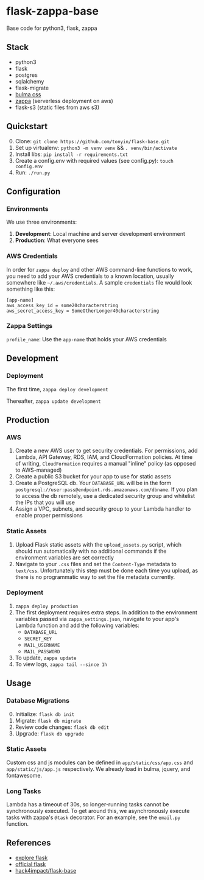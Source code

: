 # flask-zappa-base

Base code for python3, flask, zappa

## Stack

* python3
* flask
* postgres
* sqlalchemy
* flask-migrate
* [bulma css](https://github.com/jgthms/bulma)
* [zappa](https://github.com/Miserlou/Zappa) (serverless deployment on aws)
* flask-s3 (static files from aws s3)

## Quickstart

0. Clone: `git clone https://github.com/tonyin/flask-base.git`
1. Set up virtualenv: `python3 -m venv venv` && `. venv/bin/activate`
2. Install libs: `pip install -r requirements.txt`
3. Create a config.env with required values (see config.py): `touch config.env`
4. Run: `./run.py`

## Configuration

### Environments

We use three environments:

1. **Development**: Local machine and server development environment
3. **Production**: What everyone sees

### AWS Credentials

In order for `zappa deploy` and other AWS command-line functions to work, you need to add your AWS credentials to a known location, usually somewhere like `~/.aws/credentials`. A sample `credentials` file would look something like this:

```
[app-name]
aws_access_key_id = some20characterstring
aws_secret_access_key = SomeOtherLonger40characterstring
```

### Zappa Settings

`profile_name`: Use the `app-name` that holds your AWS credentials

## Development

### Deployment

The first time, `zappa deploy development`

Thereafter, `zappa update development`

## Production

### AWS

1. Create a new AWS user to get security credentials. For permissions, add Lambda, API Gateway, RDS, IAM, and CloudFormation policies. At time of writing, `CloudFormation` requires a manual "inline" policy (as opposed to AWS-managed)
2. Create a public S3 bucket for your app to use for static assets
3. Create a PostgreSQL db. Your `DATABASE_URL` will be in the form `postgresql://user:pass@endpoint.rds.amazonaws.com/dbname`. If you plan to access the db remotely, use a dedicated security group and whitelist the IPs that you will use
4. Assign a VPC, subnets, and security group to your Lambda handler to enable proper permissions

### Static Assets

1. Upload Flask static assets with the `upload_assets.py` script, which should run automatically with no additional commands if the environment variables are set correctly
2. Navigate to your `.css` files and set the `Content-Type` metadata to `text/css`. Unfortunately this step must be done each time you upload, as there is no programmatic way to set the file metadata currently.

### Deployment

1. `zappa deploy production`
2. The first deployment requires extra steps. In addition to the environment variables passed via `zappa_settings.json`, navigate to your app's Lambda function and add the following variables:
    * `DATABASE_URL`
    * `SECRET_KEY`
    * `MAIL_USERNAME`
    * `MAIL_PASSWORD`
3. To update, `zappa update`
4. To view logs, `zappa tail --since 1h`

## Usage

### Database Migrations

0. Initialize: `flask db init`
1. Migrate: `flask db migrate`
2. Review code changes: `flask db edit`
3. Upgrade: `flask db upgrade`

### Static Assets

Custom css and js modules can be defined in `app/static/css/app.css` and `app/static/js/app.js` respectively. We already load in bulma, jquery, and fontawesome.

### Long Tasks

Lambda has a timeout of 30s, so longer-running tasks cannot be synchronously executed. To get around this, we asynchronously execute tasks with zappa's `@task` decorator. For an example, see the `email.py` function.

## References

* [explore flask](https://exploreflask.com/en/latest/index.html)
* [official flask](http://flask.pocoo.org/)
* [hack4impact/flask-base](https://github.com/hack4impact/flask-base)
